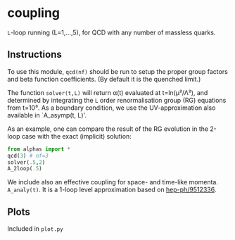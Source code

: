 # coupling
`L`-loop running (L=1,...,5), for QCD with any number of massless quarks.

## Instructions

To use this module, `qcd(nf)` should be run to setup the proper group factors
and beta function coefficients. (By default it is the quenched limit.)

The function `solver(t,L)` will return α(t) evaluated at t=ln(μ²/Λ²), and
determined by integrating the `L` order renormalisation group (RG) equations from t=10³.
As a boundary condition, we use the UV-approximation also available in `A_asymp(t, L)'.

As an example, one can compare the result of the RG evolution in the 2-loop case
with the exact (implicit) solution:
```python
from alphas import *
qcd(3) # nf=3
solver(.5,2)
A_2loop(.5)
```

We include also an effective coupling for space- and time-like momenta. `A_analy(t)`.
It is a 1-loop level approximation based on [hep-ph/9512336](https://arxiv.org/abs/hep-ph/9512336).

## Plots

Included in `plot.py`
